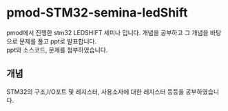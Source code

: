 # pmod-STM32-semina-ledShift

pmod에서 진행한 stm32 LEDSHIFT 세미나 입니다. 개념을 공부하고 그 개념을 바탕으로 문제를 풀고 ppt로 발표합니다.  
ppt와 소스코드, 문제를 첨부하였습니다.


## 개념

STM32의 구조,I/O포트 및 레지스터, 사용소자에 대한 레지스터 등등을 공부하였습니다.




